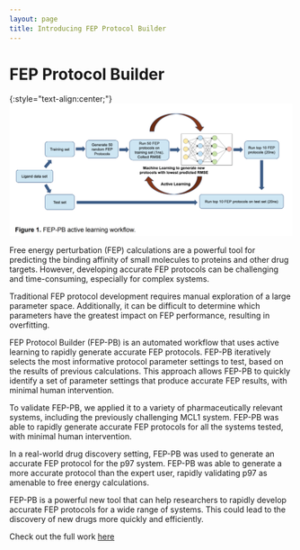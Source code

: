 ```yaml
---
layout: page 
title: Introducing FEP Protocol Builder
---
```


# FEP Protocol Builder

{:style="text-align:center;"}
![FEP_PB](/assets/2023_08_18/fep_pb_workflow.png)


Free energy perturbation (FEP) calculations are a powerful tool for predicting the binding affinity of small molecules to proteins and other drug targets.
However, developing accurate FEP protocols can be challenging and time-consuming, especially for complex systems.

Traditional FEP protocol development requires manual exploration of a large parameter space.
Additionally, it can be difficult to determine which parameters have the greatest impact on FEP performance, resulting in overfitting.

FEP Protocol Builder (FEP-PB) is an automated workflow that uses active learning to rapidly generate accurate FEP protocols.
FEP-PB iteratively selects the most informative protocol parameter settings to test, based on the results of previous calculations.
This approach allows FEP-PB to quickly identify a set of parameter settings that produce accurate FEP results, with minimal human intervention.

To validate FEP-PB, we applied it to a variety of pharmaceutically relevant systems, including the previously challenging MCL1 system.
FEP-PB was able to rapidly generate accurate FEP protocols for all the systems tested, with minimal human intervention.

In a real-world drug discovery setting, FEP-PB was used to generate an accurate FEP protocol for the p97 system.
FEP-PB was able to generate a more accurate protocol than the expert user, rapidly validating p97 as amenable to free energy calculations.

FEP-PB is a powerful new tool that can help researchers to rapidly develop accurate FEP protocols for a wide range of systems.
This could lead to the discovery of new drugs more quickly and efficiently.


Check out the full work [here](https://pubs.acs.org/doi/10.1021/acs.jcim.3c00681)